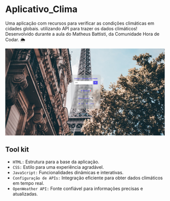 # Aplicativo_Clima

Uma aplicação com recursos para verificar as condições climáticas em cidades globais. utilizando API para trazer os dados climáticos!  </br>
Desenvolvido durante a aula do Matheus Battisti, da Comunidade Hora de Codar. 🌦️

![Aplicativo_Clima](img/paris.jpg)

## Tool kit
 
- ``HTML:`` Estrutura para a base da aplicação.
- ``CSS:`` Estilo para uma experiência agradável.
- ``JavaScript:`` Funcionalidades dinâmicas e interativas.
- ``Configuração de APIs:`` Integração eficiente para obter dados climáticos em tempo real.
- ``OpenWeather API:`` Fonte confiável para informações precisas e atualizadas.

